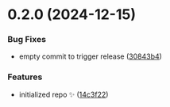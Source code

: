 # 0.2.0 (2024-12-15)

### Bug Fixes

- empty commit to trigger release ([30843b4](https://github.com/JoshuaKGoldberg/octokit-from-auth/commit/30843b4b95cae0fb6a0b8fd51a7fe9c781be4606))

### Features

- initialized repo ✨ ([14c3f22](https://github.com/JoshuaKGoldberg/octokit-from-auth/commit/14c3f22afad4fcc4e98b4bd5d4b4290b039b110b))
